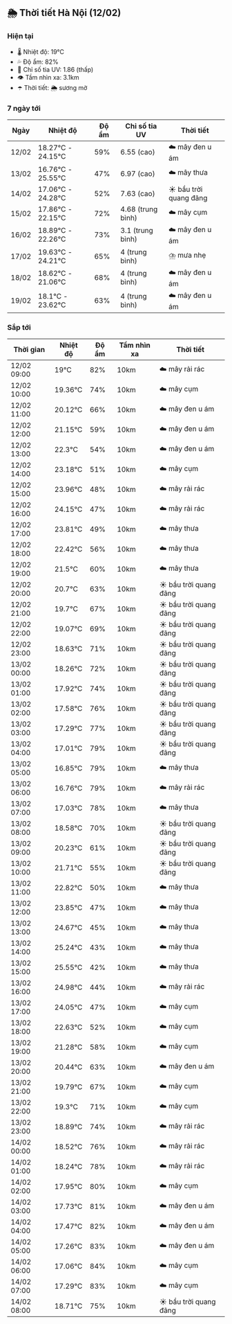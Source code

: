## 🌦️ Thời tiết Hà Nội (12/02)

### Hiện tại

- 🌡️ Nhiệt độ: 19℃
- 💦 Độ ẩm: 82%
- 🌟 Chỉ số tia UV: 1.86 (thấp)
- 👁️ Tầm nhìn xa: 3.1km
- ☂️ Thời tiết: 🌦️ sương mờ

### 7 ngày tới

| Ngày | Nhiệt độ | Độ ẩm | Chỉ số tia UV | Thời tiết |
| --- | --- | --- | --- | --- |
| 12/02 | 18.27℃ - 24.15℃ | 59% | 6.55 (cao) | ☁️ mây đen u ám |
| 13/02 | 16.76℃ - 25.55℃ | 47% | 6.97 (cao) | ☁️ mây thưa |
| 14/02 | 17.06℃ - 24.28℃ | 52% | 7.63 (cao) | ☀️ bầu trời quang đãng |
| 15/02 | 17.86℃ - 22.15℃ | 72% | 4.68 (trung bình) | ☁️ mây cụm |
| 16/02 | 18.89℃ - 22.26℃ | 73% | 3.1 (trung bình) | ☁️ mây đen u ám |
| 17/02 | 19.63℃ - 24.21℃ | 65% | 4 (trung bình) | ⛈️ mưa nhẹ |
| 18/02 | 18.62℃ - 21.06℃ | 68% | 4 (trung bình) | ☁️ mây đen u ám |
| 19/02 | 18.1℃ - 23.62℃ | 63% | 4 (trung bình) | ☁️ mây đen u ám |

### Sắp tới

| Thời gian | Nhiệt độ | Độ ẩm | Tầm nhìn xa | Thời tiết |
| --- | --- | --- | --- | --- |
| 12/02 09:00 | 19℃ | 82% | 10km | ☁️ mây rải rác |
| 12/02 10:00 | 19.36℃ | 74% | 10km | ☁️ mây cụm |
| 12/02 11:00 | 20.12℃ | 66% | 10km | ☁️ mây đen u ám |
| 12/02 12:00 | 21.15℃ | 59% | 10km | ☁️ mây đen u ám |
| 12/02 13:00 | 22.3℃ | 54% | 10km | ☁️ mây đen u ám |
| 12/02 14:00 | 23.18℃ | 51% | 10km | ☁️ mây cụm |
| 12/02 15:00 | 23.96℃ | 48% | 10km | ☁️ mây rải rác |
| 12/02 16:00 | 24.15℃ | 47% | 10km | ☁️ mây rải rác |
| 12/02 17:00 | 23.81℃ | 49% | 10km | ☁️ mây thưa |
| 12/02 18:00 | 22.42℃ | 56% | 10km | ☁️ mây thưa |
| 12/02 19:00 | 21.5℃ | 60% | 10km | ☁️ mây thưa |
| 12/02 20:00 | 20.7℃ | 63% | 10km | ☀️ bầu trời quang đãng |
| 12/02 21:00 | 19.7℃ | 67% | 10km | ☀️ bầu trời quang đãng |
| 12/02 22:00 | 19.07℃ | 69% | 10km | ☀️ bầu trời quang đãng |
| 12/02 23:00 | 18.63℃ | 71% | 10km | ☀️ bầu trời quang đãng |
| 13/02 00:00 | 18.26℃ | 72% | 10km | ☀️ bầu trời quang đãng |
| 13/02 01:00 | 17.92℃ | 74% | 10km | ☀️ bầu trời quang đãng |
| 13/02 02:00 | 17.58℃ | 76% | 10km | ☀️ bầu trời quang đãng |
| 13/02 03:00 | 17.29℃ | 77% | 10km | ☀️ bầu trời quang đãng |
| 13/02 04:00 | 17.01℃ | 79% | 10km | ☀️ bầu trời quang đãng |
| 13/02 05:00 | 16.85℃ | 79% | 10km | ☁️ mây thưa |
| 13/02 06:00 | 16.76℃ | 79% | 10km | ☁️ mây rải rác |
| 13/02 07:00 | 17.03℃ | 78% | 10km | ☁️ mây thưa |
| 13/02 08:00 | 18.58℃ | 70% | 10km | ☀️ bầu trời quang đãng |
| 13/02 09:00 | 20.23℃ | 61% | 10km | ☀️ bầu trời quang đãng |
| 13/02 10:00 | 21.71℃ | 55% | 10km | ☀️ bầu trời quang đãng |
| 13/02 11:00 | 22.82℃ | 50% | 10km | ☁️ mây thưa |
| 13/02 12:00 | 23.85℃ | 47% | 10km | ☁️ mây thưa |
| 13/02 13:00 | 24.67℃ | 45% | 10km | ☁️ mây thưa |
| 13/02 14:00 | 25.24℃ | 43% | 10km | ☁️ mây thưa |
| 13/02 15:00 | 25.55℃ | 42% | 10km | ☁️ mây thưa |
| 13/02 16:00 | 24.98℃ | 44% | 10km | ☁️ mây rải rác |
| 13/02 17:00 | 24.05℃ | 47% | 10km | ☁️ mây cụm |
| 13/02 18:00 | 22.63℃ | 52% | 10km | ☁️ mây cụm |
| 13/02 19:00 | 21.28℃ | 58% | 10km | ☁️ mây cụm |
| 13/02 20:00 | 20.44℃ | 63% | 10km | ☁️ mây đen u ám |
| 13/02 21:00 | 19.79℃ | 67% | 10km | ☁️ mây cụm |
| 13/02 22:00 | 19.3℃ | 71% | 10km | ☁️ mây cụm |
| 13/02 23:00 | 18.89℃ | 74% | 10km | ☁️ mây rải rác |
| 14/02 00:00 | 18.52℃ | 76% | 10km | ☁️ mây rải rác |
| 14/02 01:00 | 18.24℃ | 78% | 10km | ☁️ mây rải rác |
| 14/02 02:00 | 17.95℃ | 80% | 10km | ☁️ mây cụm |
| 14/02 03:00 | 17.73℃ | 81% | 10km | ☁️ mây đen u ám |
| 14/02 04:00 | 17.47℃ | 82% | 10km | ☁️ mây đen u ám |
| 14/02 05:00 | 17.26℃ | 83% | 10km | ☁️ mây đen u ám |
| 14/02 06:00 | 17.06℃ | 84% | 10km | ☁️ mây cụm |
| 14/02 07:00 | 17.29℃ | 83% | 10km | ☁️ mây cụm |
| 14/02 08:00 | 18.71℃ | 75% | 10km | ☀️ bầu trời quang đãng |
